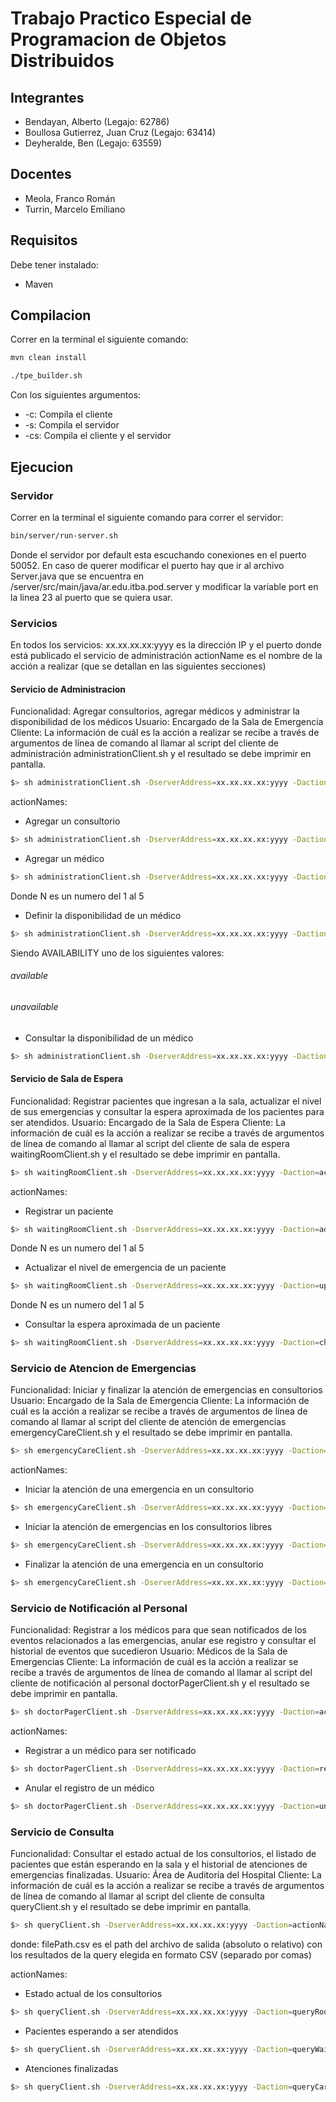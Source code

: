 
# Trabajo Practico Especial de Programacion de Objetos Distribuidos

## Integrantes

- Bendayan, Alberto (Legajo: 62786)
- Boullosa Gutierrez, Juan Cruz (Legajo: 63414)
- Deyheralde, Ben (Legajo: 63559)

## Docentes
- Meola, Franco Román
- Turrin, Marcelo Emiliano

## Requisitos
Debe tener instalado:
- Maven


## Compilacion
Correr en la terminal el siguiente comando:

```bash
mvn clean install
```
```bash
./tpe_builder.sh
```
Con los siguientes argumentos:
- -c: Compila el cliente
- -s: Compila el servidor
- -cs: Compila el cliente y el servidor

## Ejecucion
### Servidor
Correr en la terminal el siguiente comando para correr el servidor:
```bash
bin/server/run-server.sh
```
Donde el servidor por default esta escuchando conexiones en el puerto 50052. En caso de querer modificar el puerto hay que ir al archivo Server.java que se encuentra en /server/src/main/java/ar.edu.itba.pod.server y modificar la variable port en la linea 23 al puerto que se quiera usar.

### Servicios
En todos los servicios:
xx.xx.xx.xx:yyyy es la dirección IP y el puerto donde está publicado el servicio de administración
actionName es el nombre de la acción a realizar (que se detallan en las siguientes secciones)

#### Servicio de Administracion
Funcionalidad: Agregar consultorios, agregar médicos y administrar la disponibilidad de los médicos
Usuario: Encargado de la Sala de Emergencia
Cliente: La información de cuál es la acción a realizar se recibe a través de argumentos de línea de comando al llamar al script del cliente de administración administrationClient.sh y el resultado se debe imprimir en pantalla.
```bash
$> sh administrationClient.sh -DserverAddress=xx.xx.xx.xx:yyyy -Daction=actionName [ -Ddoctor=doctorName | -Dlevel=levelNumber | -Davailability=availabilityName ]
```

actionNames:
- Agregar un consultorio
```bash
$> sh administrationClient.sh -DserverAddress=xx.xx.xx.xx:yyyy -Daction=addRoom
```
- Agregar un médico
```bash
$> sh administrationClient.sh -DserverAddress=xx.xx.xx.xx:yyyy -Daction=addDoctor -Ddoctor=name -Dlevel=N
```
Donde N es un numero del 1 al 5
- Definir la disponibilidad de un médico
```bash
$> sh administrationClient.sh -DserverAddress=xx.xx.xx.xx:yyyy -Daction=setDoctor -Ddoctor=name -Davailability=AVAILABILITY
```
Siendo AVAILABILITY uno de los siguientes valores:
###### available

###### unavailable


- Consultar la disponibilidad de un médico
```bash
$> sh administrationClient.sh -DserverAddress=xx.xx.xx.xx:yyyy -Daction=checkDoctor -Ddoctor=name
```
#### Servicio de Sala de Espera
Funcionalidad: Registrar pacientes que ingresan a la sala, actualizar el nivel de sus emergencias y consultar la espera aproximada de los pacientes para ser atendidos.
Usuario: Encargado de la Sala de Espera
Cliente: La información de cuál es la acción a realizar se recibe a través de argumentos de línea de comando al llamar al script del cliente de sala de espera waitingRoomClient.sh y el resultado se debe imprimir en pantalla.
```bash
$> sh waitingRoomClient.sh -DserverAddress=xx.xx.xx.xx:yyyy -Daction=actionName [ -Dpatient=patientName | -Dlevel=levelNumber ]
```

actionNames:
- Registrar un paciente
```bash
$> sh waitingRoomClient.sh -DserverAddress=xx.xx.xx.xx:yyyy -Daction=addPatient -Dpatient=name -Dlevel=N
```
Donde N es un numero del 1 al 5
- Actualizar el nivel de emergencia de un paciente
```bash
$> sh waitingRoomClient.sh -DserverAddress=xx.xx.xx.xx:yyyy -Daction=updateLevel -Dpatient=name -Dlevel=N
```
Donde N es un numero del 1 al 5
- Consultar la espera aproximada de un paciente
```bash
$> sh waitingRoomClient.sh -DserverAddress=xx.xx.xx.xx:yyyy -Daction=checkPatient -Dpatient=name
```
### Servicio de Atencion de Emergencias
Funcionalidad: Iniciar y finalizar la atención de emergencias en consultorios
Usuario: Encargado de la Sala de Emergencia
Cliente: La información de cuál es la acción a realizar se recibe a través de argumentos de línea de comando al llamar al script del cliente de atención de emergencias emergencyCareClient.sh y el resultado se debe imprimir en pantalla.
```bash
$> sh emergencyCareClient.sh -DserverAddress=xx.xx.xx.xx:yyyy -Daction=actionName [ -Droom=roomNumber | -Ddoctor=doctorName | -Dpatient=patientName ]
```

actionNames:
- Iniciar la atención de una emergencia en un consultorio
```bash
$> sh emergencyCareClient.sh -DserverAddress=xx.xx.xx.xx:yyyy -Daction=carePatient -Droom=roomNumber
```

- Iniciar la atención de emergencias en los consultorios libres
```bash
$> sh emergencyCareClient.sh -DserverAddress=xx.xx.xx.xx:yyyy -Daction=careAllPatients
```
- Finalizar la atención de una emergencia en un consultorio
```bash
$> sh emergencyCareClient.sh -DserverAddress=xx.xx.xx.xx:yyyy -Daction=dischargePatient -Droom=roomNumber -Ddoctor=doctorName -Dpatient=patientName
```

### Servicio de Notificación al Personal
Funcionalidad: Registrar a los médicos para que sean notificados de los eventos relacionados a las emergencias, anular ese registro y consultar el historial de eventos que sucedieron
Usuario: Médicos de la Sala de Emergencias
Cliente: La información de cuál es la acción a realizar se recibe a través de argumentos de línea de comando al llamar al script del cliente de notificación al personal doctorPagerClient.sh y el resultado se debe imprimir en pantalla.
```bash
$> sh doctorPagerClient.sh -DserverAddress=xx.xx.xx.xx:yyyy -Daction=actionName -Ddoctor=doctorName
```

actionNames:
- Registrar a un médico para ser notificado
```bash
$> sh doctorPagerClient.sh -DserverAddress=xx.xx.xx.xx:yyyy -Daction=register -Ddoctor=name
```
- Anular el registro de un médico
```bash
$> sh doctorPagerClient.sh -DserverAddress=xx.xx.xx.xx:yyyy -Daction=unregister -Ddoctor=name
```
### Servicio de Consulta
Funcionalidad: Consultar el estado actual de los consultorios, el listado de pacientes que están esperando en la sala y el historial de atenciones de emergencias finalizadas.
Usuario: Área de Auditoría del Hospital
Cliente: La información de cuál es la acción a realizar se recibe a través de argumentos de línea de comando al llamar al script del cliente de consulta queryClient.sh y el resultado se debe imprimir en pantalla.
```bash
$> sh queryClient.sh -DserverAddress=xx.xx.xx.xx:yyyy -Daction=actionName -DoutPath=filePath.csv [ -Droom=roomNumber ]
```
donde:
filePath.csv es el path del archivo de salida (absoluto o relativo) con los resultados de la query elegida en formato CSV (separado por comas)

actionNames:
- Estado actual de los consultorios
```bash
$> sh queryClient.sh -DserverAddress=xx.xx.xx.xx:yyyy -Daction=queryRooms -DoutPath=filePath.csv
```
- Pacientes esperando a ser atendidos
```bash
$> sh queryClient.sh -DserverAddress=xx.xx.xx.xx:yyyy -Daction=queryWaitingRoom -DoutPath=filePath.csv
```
- Atenciones finalizadas
```bash
$> sh queryClient.sh -DserverAddress=xx.xx.xx.xx:yyyy -Daction=queryCares -DoutPath=filePath.csv
```
